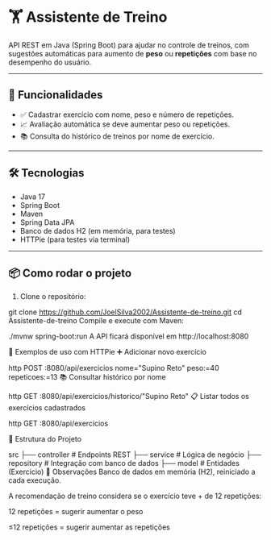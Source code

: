 # 🏋️ Assistente de Treino

API REST em Java (Spring Boot) para ajudar no controle de treinos, com sugestões automáticas para aumento de **peso** ou **repetições** com base no desempenho do usuário.

---

## 🚀 Funcionalidades

- ✅ Cadastrar exercício com nome, peso e número de repetições.
- 📈 Avaliação automática se deve aumentar peso ou repetições.
- 📚 Consulta do histórico de treinos por nome de exercício.

---

## 🛠️ Tecnologias

- Java 17
- Spring Boot
- Maven
- Spring Data JPA
- Banco de dados H2 (em memória, para testes)
- HTTPie (para testes via terminal)

---

## 📦 Como rodar o projeto

1. Clone o repositório:

git clone https://github.com/JoelSilva2002/Assistente-de-treino.git
cd Assistente-de-treino
Compile e execute com Maven:



./mvnw spring-boot:run
A API ficará disponível em http://localhost:8080

🧪 Exemplos de uso com HTTPie
➕ Adicionar novo exercício

http POST :8080/api/exercicios nome="Supino Reto" peso:=40 repeticoes:=13
📚 Consultar histórico por nome


http GET :8080/api/exercicios/historico/"Supino Reto"
📋 Listar todos os exercícios cadastrados


http GET :8080/api/exercicios

📂 Estrutura do Projeto

src
├── controller    # Endpoints REST
├── service       # Lógica de negócio
├── repository    # Integração com banco de dados
├── model         # Entidades (Exercicio)
📌 Observações
Banco de dados em memória (H2), reiniciado a cada execução.

A recomendação de treino considera se o exercício teve + de 12 repetições:

12 repetições = sugerir aumentar o peso

≤12 repetições = sugerir aumentar as repetições
